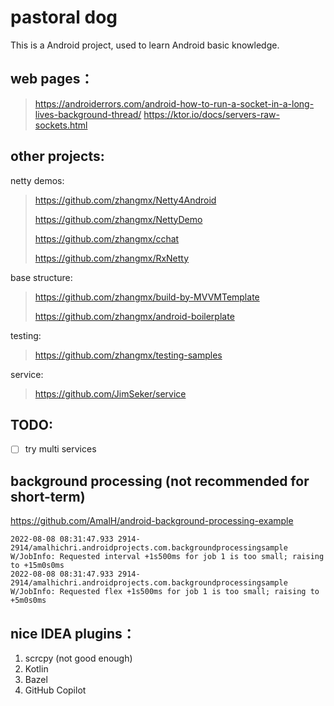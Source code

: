 # pastoral dog

This is a Android project, used to learn Android basic knowledge.

## web pages：

> https://androiderrors.com/android-how-to-run-a-socket-in-a-long-lives-background-thread/
> https://ktor.io/docs/servers-raw-sockets.html

## other projects:

netty demos:

> https://github.com/zhangmx/Netty4Android 
> 
> https://github.com/zhangmx/NettyDemo 
> 
> https://github.com/zhangmx/cchat 
>
> https://github.com/zhangmx/RxNetty

base structure:

> https://github.com/zhangmx/build-by-MVVMTemplate
> 
> https://github.com/zhangmx/android-boilerplate

testing:
> https://github.com/zhangmx/testing-samples

service:
> https://github.com/JimSeker/service

## TODO: 

-[ ] try multi services 

## background processing (not recommended for short-term)

https://github.com/AmalH/android-background-processing-example
```log
2022-08-08 08:31:47.933 2914-2914/amalhichri.androidprojects.com.backgroundprocessingsample W/JobInfo: Requested interval +1s500ms for job 1 is too small; raising to +15m0s0ms
2022-08-08 08:31:47.933 2914-2914/amalhichri.androidprojects.com.backgroundprocessingsample W/JobInfo: Requested flex +1s500ms for job 1 is too small; raising to +5m0s0ms
```

## nice IDEA plugins：

1. scrcpy (not good enough)
2. Kotlin
3. Bazel
4. GitHub Copilot